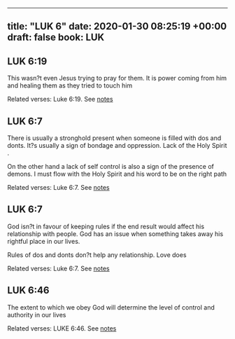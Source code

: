 
---
title: "LUK 6"
date: 2020-01-30 08:25:19 +00:00
draft: false
book: LUK
---

## LUK 6:19

This wasn?t even Jesus trying to pray for them. It is power coming from him and healing them as they tried to touch him

Related verses: Luke 6:19. See [notes](https://my.bible.com/notes/3353066868793139394)


## LUK 6:7

There is usually a stronghold present when someone is filled with dos and donts. It?s usually a sign of bondage and oppression. Lack of the Holy Spirit .

On the other hand a lack of self control is also a sign of the presence of demons. I must flow with the Holy Spirit and his word to be on the right path

Related verses: Luke 6:7. See [notes](https://my.bible.com/notes/3351805290919748323)


## LUK 6:7

God isn?t in favour of keeping rules if the end result would affect his relationship with people. God has an issue when something takes away his rightful place in our lives.

Rules of dos and donts don?t help any relationship. Love does

Related verses: Luke 6:7. See [notes](https://my.bible.com/notes/3351799612494832285)


## LUK 6:46

The extent to which we obey God will determine the level of control and authority in our lives

Related verses: LUKE 6:46. See [notes](https://my.bible.com/notes/2906694856439750842)

